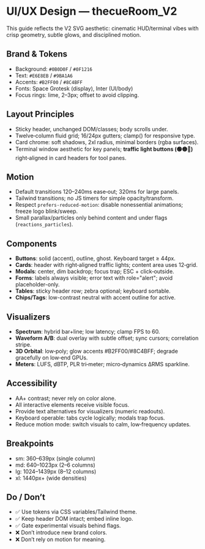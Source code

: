 # UI/UX Design — thecueRoom_V2

This guide reflects the V2 SVG aesthetic: cinematic HUD/terminal vibes with crisp geometry, subtle glows, and disciplined motion.

## Brand & Tokens
- Background: `#0B0D0F` / `#0F1216`
- Text: `#E6E8EB` / `#9BA1A6`
- Accents: `#B2FF00` / `#8C4BFF`
- Fonts: Space Grotesk (display), Inter (UI/body)
- Focus rings: lime, 2–3px; offset to avoid clipping.

## Layout Principles
- Sticky header, unchanged DOM/classes; body scrolls under.
- Twelve‑column fluid grid; 16/24px gutters; clamp() for responsive type.
- Card chrome: soft shadows, 2xl radius, minimal borders (rgba surfaces).
- Terminal window aesthetic for key panels; **traffic light buttons (🟢🟡🔴)** right‑aligned in card headers for tool panes.

## Motion
- Default transitions 120–240ms ease‑out; 320ms for large panels.
- Tailwind transitions; no JS timers for simple opacity/transform.
- Respect `prefers-reduced-motion`: disable nonessential animations; freeze logo blink/sweep.
- Small parallax/particles only behind content and under flags (`reactions_particles`).

## Components
- **Buttons**: solid (accent), outline, ghost. Keyboard target ≥ 44px.
- **Cards**: header with right‑aligned traffic lights; content area uses 12‑grid.
- **Modals**: center, dim backdrop; focus trap; ESC + click‑outside.
- **Forms**: labels always visible; error text with role="alert"; avoid placeholder-only.
- **Tables**: sticky header row; zebra optional; keyboard sortable.
- **Chips/Tags**: low-contrast neutral with accent outline for active.

## Visualizers
- **Spectrum**: hybrid bar+line; low latency; clamp FPS to 60.
- **Waveform A/B**: dual overlay with subtle offset; sync cursors; correlation stripe.
- **3D Orbital**: low‑poly; glow accents #B2FF00/#8C4BFF; degrade gracefully on low‑end GPUs.
- **Meters**: LUFS, dBTP, PLR tri‑meter; micro‑dynamics ΔRMS sparkline.

## Accessibility
- AA+ contrast; never rely on color alone.
- All interactive elements receive visible focus.
- Provide text alternatives for visualizers (numeric readouts).
- Keyboard operable: tabs cycle logically; modals trap focus.
- Reduce motion mode: switch visuals to calm, low‑frequency updates.

## Breakpoints
- sm: 360–639px (single column)
- md: 640–1023px (2–6 columns)
- lg: 1024–1439px (8–12 columns)
- xl: 1440px+ (wide densities)

## Do / Don’t
- ✅ Use tokens via CSS variables/Tailwind theme.
- ✅ Keep header DOM intact; embed inline logo.
- ✅ Gate experimental visuals behind flags.
- ❌ Don’t introduce new brand colors.
- ❌ Don’t rely on motion for meaning.
